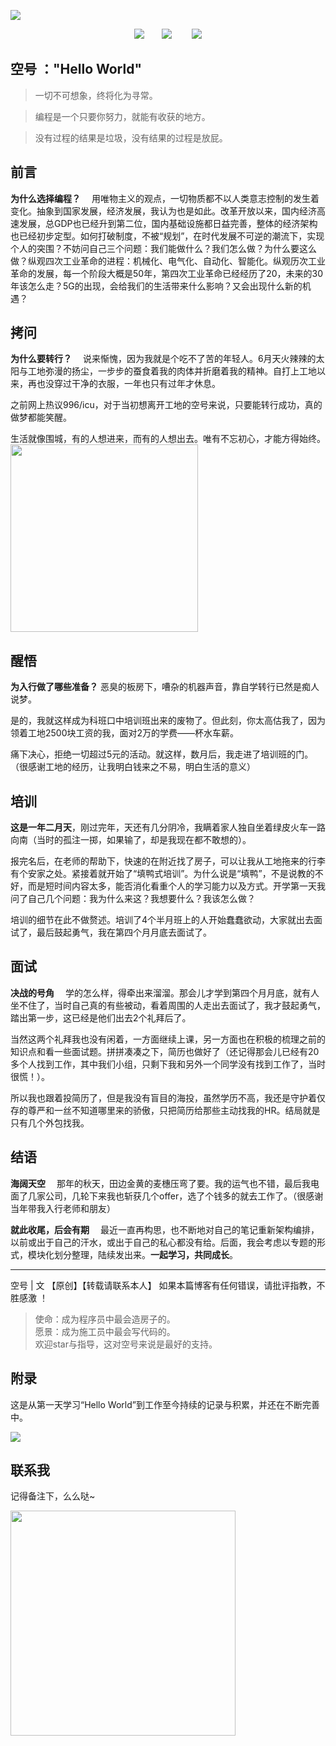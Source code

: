 ![](https://user-gold-cdn.xitu.io/2019/11/26/16ea603e37008d3f?w=900&h=383&f=png&s=627419)


<div align="center"><a href="https://github.com/JavaKongHao/documents#%E8%81%94%E7%B3%BB%E6%88%91"><img src="https://img.shields.io/badge/%E4%BD%9C%E8%80%85-%E5%BE%AE%E4%BF%A1-brightgreen"></img></a>&emsp;&emsp;<a href="https://juejin.im/user/5dcd7f6f6fb9a0203d746ca4"><img src="https://img.shields.io/badge/%E5%8D%9A%E5%AE%A2-%E6%8E%98%E9%87%91-blue"></img></a> &emsp;&emsp;<a href="https://blog.csdn.net/weixin_44781310"><img src="https://img.shields.io/badge/%E5%8D%9A%E5%AE%A2-CSDN-red"></img></a></div>  


## 空号 ："Hello World"
>一切不可想象，终将化为寻常。

>编程是一个只要你努力，就能有收获的地方。 

>没有过程的结果是垃圾，没有结果的过程是放屁。


## 前言

<b>为什么选择编程？</b>  用唯物主义的观点，一切物质都不以人类意志控制的发生着变化。抽象到国家发展，经济发展，我认为也是如此。改革开放以来，国内经济高速发展，总GDP也已经升到第二位，国内基础设施都日益完善，整体的经济架构也已经初步定型。如何打破制度，不被“规划”，在时代发展不可逆的潮流下，实现个人的突围？不妨问自己三个问题：我们能做什么？我们怎么做？为什么要这么做？纵观四次工业革命的进程：机械化、电气化、自动化、智能化。纵观历次工业革命的发展，每一个阶段大概是50年，第四次工业革命已经经历了20，未来的30年该怎么走？5G的出现，会给我们的生活带来什么影响？又会出现什么新的机遇？

## 拷问

<b>为什么要转行？</b>  说来惭愧，因为我就是个吃不了苦的年轻人。6月天火辣辣的太阳与工地弥漫的扬尘，一步步的蚕食着我的肉体并折磨着我的精神。自打上工地以来，再也没穿过干净的衣服，一年也只有过年才休息。

之前网上热议996/icu，对于当初想离开工地的空号来说，只要能转行成功，真的做梦都能笑醒。</br>

生活就像围城，有的人想进来，而有的人想出去。唯有不忘初心，才能方得始终。</br>
<img height=300px src="https://user-gold-cdn.xitu.io/2019/11/19/16e82afac8f62148?w=497&h=497&f=png&s=3541"></img></br>

## 醒悟

<b>为入行做了哪些准备？</b> 恶臭的板房下，嘈杂的机器声音，靠自学转行已然是痴人说梦。

是的，我就这样成为科班口中培训班出来的废物了。但此刻，你太高估我了，因为领着工地2500块工资的我，面对2万的学费——杯水车薪。

痛下决心，拒绝一切超过5元的活动。就这样，数月后，我走进了培训班的门。（很感谢工地的经历，让我明白钱来之不易，明白生活的意义）


## 培训

<b>这是一年二月天</b>，刚过完年，天还有几分阴冷，我瞒着家人独自坐着绿皮火车一路向南（当时的孤注一掷，如果输了，却是我现在都不敢想的）。

报完名后，在老师的帮助下，快速的在附近找了房子，可以让我从工地拖来的行李有个安家之处。紧接着就开始了“填鸭式培训”。为什么说是“填鸭”，不是说教的不好，而是短时间内容太多，能否消化看重个人的学习能力以及方式。开学第一天我问了自己几个问题：我为什么来这？我想要什么？我该怎么做？

培训的细节在此不做赘述。培训了4个半月班上的人开始蠢蠢欲动，大家就出去面试了，最后鼓起勇气，我在第四个月月底去面试了。


## 面试

<b>决战的号角</b>  学的怎么样，得牵出来溜溜。那会儿才学到第四个月月底，就有人坐不住了，当时自己真的有些被动，看着周围的人走出去面试了，我才鼓起勇气，踏出第一步，这已经是他们出去2个礼拜后了。

当然这两个礼拜我也没有闲着，一方面继续上课，另一方面也在积极的梳理之前的知识点和看一些面试题。拼拼凑凑之下，简历也做好了（还记得那会儿已经有20多个人找到工作，其中我们小组，只剩下我和另外一个同学没有找到工作了，当时很慌！）。

所以我也跟着投简历了，但是我没有盲目的海投，虽然学历不高，我还是守护着仅存的尊严和一丝不知道哪里来的骄傲，只把简历给那些主动找我的HR。结局就是只有几个外包找我。

## 结语

<b>海阔天空</b>  那年的秋天，田边金黄的麦橞压弯了要。我的运气也不错，最后我电面了几家公司，几轮下来我也斩获几个offer，选了个钱多的就去工作了。（很感谢当年带我入行老师和朋友）

<b>就此收尾，后会有期</b>  最近一直再构思，也不断地对自己的笔记重新架构编排，以前或出于自己的汗水，或出于自己的私心都没有给。后面，我会考虑以专题的形式，模块化划分整理，陆续发出来。<b>一起学习，共同成长</b>。

----

空号 | 文 【原创】【转载请联系本人】 如果本篇博客有任何错误，请批评指教，不胜感激 ！

 >使命：成为程序员中最会造房子的。</br>
 >愿景：成为施工员中最会写代码的。</br>
 >欢迎star与指导，这对空号来说是最好的支持。

## 附录

这是从第一天学习“Hello World”到工作至今持续的记录与积累，并还在不断完善中。

![](https://user-gold-cdn.xitu.io/2019/11/21/16e8d186c91cd398?w=726&h=395&f=png&s=164561)

## 联系我
记得备注下，么么哒~

<img height=360px src="https://user-gold-cdn.xitu.io/2019/11/26/16ea53a442aff6c4?w=492&h=655&f=png&s=101117"></img> 

